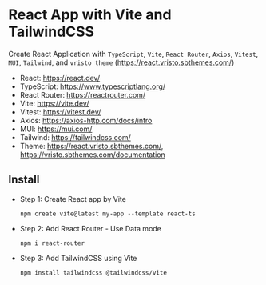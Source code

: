 # React App with Vite and TailwindCSS

Create React Application with `TypeScript`, `Vite`, `React Router`, `Axios`, `Vitest`, `MUI`, `Tailwind`, and `vristo theme` (https://react.vristo.sbthemes.com/)

+ React: https://react.dev/
+ TypeScript: https://www.typescriptlang.org/
+ React Router: https://reactrouter.com/
+ Vite: https://vite.dev/
+ Vitest: https://vitest.dev/
+ Axios: https://axios-http.com/docs/intro
+ MUI: https://mui.com/
+ Tailwind: https://tailwindcss.com/
+ Theme: https://react.vristo.sbthemes.com/, https://vristo.sbthemes.com/documentation

## Install
- Step 1: Create React app by Vite
    ```
    npm create vite@latest my-app --template react-ts
    ```

- Step 2: Add React Router - Use Data mode
    ```
    npm i react-router
    ```

- Step 3: Add TailwindCSS using Vite
    ```
    npm install tailwindcss @tailwindcss/vite
    ```
